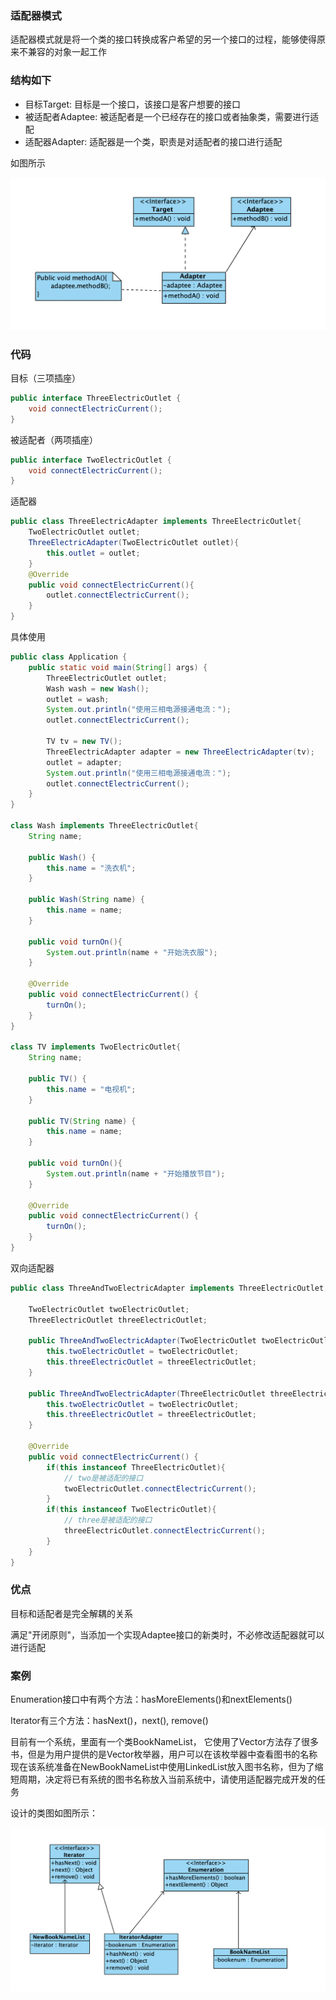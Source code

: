 ### 适配器模式

适配器模式就是将一个类的接口转换成客户希望的另一个接口的过程，能够使得原来不兼容的对象一起工作

### 结构如下

- 目标Target: 目标是一个接口，该接口是客户想要的接口
- 被适配者Adaptee: 被适配者是一个已经存在的接口或者抽象类，需要进行适配
- 适配器Adapter: 适配器是一个类，职责是对适配者的接口进行适配

如图所示

![适配器模式](../../image/adapter.png)

### 代码

目标（三项插座）
```java
public interface ThreeElectricOutlet {
    void connectElectricCurrent();
}

```

被适配者（两项插座）
```java
public interface TwoElectricOutlet {
    void connectElectricCurrent();
}
```

适配器
```java
public class ThreeElectricAdapter implements ThreeElectricOutlet{
    TwoElectricOutlet outlet;
    ThreeElectricAdapter(TwoElectricOutlet outlet){
        this.outlet = outlet;
    }
    @Override
    public void connectElectricCurrent(){
        outlet.connectElectricCurrent();
    }
}
```

具体使用
```java
public class Application {
    public static void main(String[] args) {
        ThreeElectricOutlet outlet;
        Wash wash = new Wash();
        outlet = wash;
        System.out.println("使用三相电源接通电流：");
        outlet.connectElectricCurrent();
        
        TV tv = new TV();
        ThreeElectricAdapter adapter = new ThreeElectricAdapter(tv);
        outlet = adapter;
        System.out.println("使用三相电源接通电流：");
        outlet.connectElectricCurrent();
    }
}

class Wash implements ThreeElectricOutlet{
    String name;

    public Wash() {
        this.name = "洗衣机";
    }

    public Wash(String name) {
        this.name = name;
    }

    public void turnOn(){
        System.out.println(name + "开始洗衣服");
    }

    @Override
    public void connectElectricCurrent() {
        turnOn();
    }
}

class TV implements TwoElectricOutlet{
    String name;

    public TV() {
        this.name = "电视机";
    }

    public TV(String name) {
        this.name = name;
    }

    public void turnOn(){
        System.out.println(name + "开始播放节目");
    }

    @Override
    public void connectElectricCurrent() {
        turnOn();
    }
}
```

双向适配器

```java
public class ThreeAndTwoElectricAdapter implements ThreeElectricOutlet, TwoElectricOutlet{
    
    TwoElectricOutlet twoElectricOutlet;
    ThreeElectricOutlet threeElectricOutlet;

    public ThreeAndTwoElectricAdapter(TwoElectricOutlet twoElectricOutlet, ThreeElectricOutlet threeElectricOutlet) {
        this.twoElectricOutlet = twoElectricOutlet;
        this.threeElectricOutlet = threeElectricOutlet;
    }

    public ThreeAndTwoElectricAdapter(ThreeElectricOutlet threeElectricOutlet, TwoElectricOutlet twoElectricOutlet) {
        this.twoElectricOutlet = twoElectricOutlet;
        this.threeElectricOutlet = threeElectricOutlet;
    }

    @Override
    public void connectElectricCurrent() {
        if(this instanceof ThreeElectricOutlet){
            // two是被适配的接口
            twoElectricOutlet.connectElectricCurrent();
        }
        if(this instanceof TwoElectricOutlet){
            // three是被适配的接口
            threeElectricOutlet.connectElectricCurrent();
        }
    }
}
```

### 优点

目标和适配者是完全解耦的关系

满足"开闭原则"，当添加一个实现Adaptee接口的新类时，不必修改适配器就可以进行适配

### 案例

Enumeration接口中有两个方法：hasMoreElements()和nextElements()

Iterator有三个方法：hasNext()，next(), remove()

目前有一个系统，里面有一个类BookNameList， 它使用了Vector方法存了很多书，但是为用户提供的是Vector枚举器，用户可以在该枚举器中查看图书的名称
现在该系统准备在NewBookNameList中使用LinkedList放入图书名称，但为了缩短周期，决定将已有系统的图书名称放入当前系统中，请使用适配器完成开发的任务

设计的类图如图所示：

![适配器](../../image/adapter_example.png)